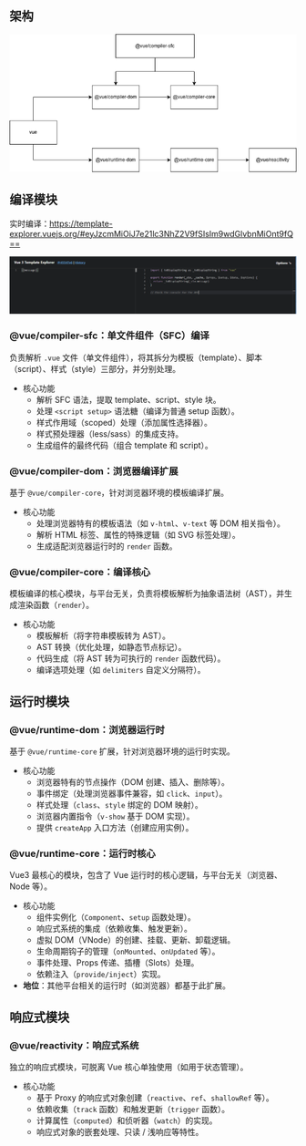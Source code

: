 ## 架构

![architecture](architecture.png)

## 编译模块

实时编译：https://template-explorer.vuejs.org/#eyJzcmMiOiJ7e21lc3NhZ2V9fSIsIm9wdGlvbnMiOnt9fQ==

![image-20251026161524406](image-20251026161524406.png)

### @vue/compiler-sfc：单文件组件（SFC）编译

负责解析 `.vue` 文件（单文件组件），将其拆分为模板（template）、脚本（script）、样式（style）三部分，并分别处理。

- 核心功能
  - 解析 SFC 语法，提取 template、script、style 块。
  - 处理 `<script setup>` 语法糖（编译为普通 setup 函数）。
  - 样式作用域（scoped）处理（添加属性选择器）。
  - 样式预处理器（less/sass）的集成支持。
  - 生成组件的最终代码（组合 template 和 script）。

###  @vue/compiler-dom：浏览器编译扩展

基于 `@vue/compiler-core`，针对浏览器环境的模板编译扩展。

- 核心功能
  - 处理浏览器特有的模板语法（如 `v-html`、`v-text` 等 DOM 相关指令）。
  - 解析 HTML 标签、属性的特殊逻辑（如 SVG 标签处理）。
  - 生成适配浏览器运行时的 `render` 函数。

### @vue/compiler-core：编译核心

模板编译的核心模块，与平台无关，负责将模板解析为抽象语法树（AST），并生成渲染函数（`render`）。

- 核心功能
  - 模板解析（将字符串模板转为 AST）。
  - AST 转换（优化处理，如静态节点标记）。
  - 代码生成（将 AST 转为可执行的 `render` 函数代码）。
  - 编译选项处理（如 `delimiters` 自定义分隔符）。



## 运行时模块

### @vue/runtime-dom：浏览器运行时

基于 `@vue/runtime-core` 扩展，针对浏览器环境的运行时实现。

- 核心功能
  - 浏览器特有的节点操作（DOM 创建、插入、删除等）。
  - 事件绑定（处理浏览器事件兼容，如 `click`、`input`）。
  - 样式处理（`class`、`style` 绑定的 DOM 映射）。
  - 浏览器内置指令（`v-show` 基于 DOM 实现）。
  - 提供 `createApp` 入口方法（创建应用实例）。

### @vue/runtime-core：运行时核心

Vue3 最核心的模块，包含了 Vue 运行时的核心逻辑，与平台无关（浏览器、Node 等）。

- 核心功能
  - 组件实例化（`Component`、`setup` 函数处理）。
  - 响应式系统的集成（依赖收集、触发更新）。
  - 虚拟 DOM（VNode）的创建、挂载、更新、卸载逻辑。
  - 生命周期钩子的管理（`onMounted`、`onUpdated` 等）。
  - 事件处理、Props 传递、插槽（Slots）处理。
  - 依赖注入（`provide/inject`）实现。
- **地位**：其他平台相关的运行时（如浏览器）都基于此扩展。



## 响应式模块

### @vue/reactivity：响应式系统

独立的响应式模块，可脱离 Vue 核心单独使用（如用于状态管理）。

- 核心功能
  - 基于 Proxy 的响应式对象创建（`reactive`、`ref`、`shallowRef` 等）。
  - 依赖收集（`track` 函数）和触发更新（`trigger` 函数）。
  - 计算属性（`computed`）和侦听器（`watch`）的实现。
  - 响应式对象的嵌套处理、只读 / 浅响应等特性。

### 



### 